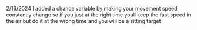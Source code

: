 2/16/2024
I added a chance variable by making your movement speed constantly change so if you just at the right time youll keep the fast speed in the air but do it at the wrong time and you will be a sitting target
